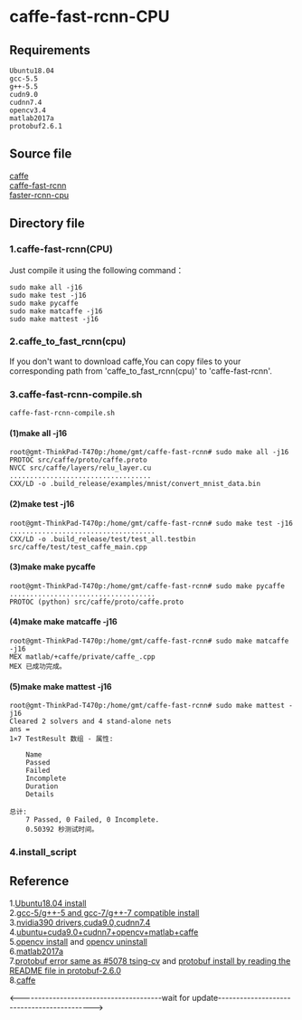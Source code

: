caffe-fast-rcnn-CPU
=========
Requirements
---------
```    
Ubuntu18.04   
gcc-5.5            
g++-5.5  
cudn9.0  
cudnn7.4  
opencv3.4   
matlab2017a   
protobuf2.6.1
```    
                
Source file
---------
[caffe](https://github.com/BVLC/caffe)  
[caffe-fast-rcnn](https://github.com/rbgirshick/caffe-fast-rcnn/tree/faster-rcnn-upstream-33f2445)  
[faster-rcnn-cpu](https://github.com/neuleaf/faster-rcnn-cpu)  

Directory file
---------
### 1.caffe-fast-rcnn(CPU)    
Just compile it using the following command：  
```
sudo make all -j16     
sudo make test -j16    
sudo make pycaffe     
sudo make matcaffe -j16    
sudo make mattest -j16    
```

### 2.caffe_to_fast_rcnn(cpu)     
If you don't want to download caffe,You can copy files to your corresponding path from 'caffe_to_fast_rcnn(cpu)' to 'caffe-fast-rcnn'.   


### 3.caffe-fast-rcnn-compile.sh       
```
caffe-fast-rcnn-compile.sh   
```        

#### (1)make all -j16      
```   
root@gmt-ThinkPad-T470p:/home/gmt/caffe-fast-rcnn# sudo make all -j16     
PROTOC src/caffe/proto/caffe.proto       
NVCC src/caffe/layers/relu_layer.cu      
...................................        
CXX/LD -o .build_release/examples/mnist/convert_mnist_data.bin       
```
#### (2)make test -j16         
```    
root@gmt-ThinkPad-T470p:/home/gmt/caffe-fast-rcnn# sudo make test -j16       
....................................          
CXX/LD -o .build_release/test/test_all.testbin src/caffe/test/test_caffe_main.cpp    
```

#### (3)make make pycaffe      
```    
root@gmt-ThinkPad-T470p:/home/gmt/caffe-fast-rcnn# sudo make pycaffe    
....................................         
PROTOC (python) src/caffe/proto/caffe.proto     
```

#### (4)make make matcaffe -j16      
``` 
root@gmt-ThinkPad-T470p:/home/gmt/caffe-fast-rcnn# sudo make matcaffe -j16   
MEX matlab/+caffe/private/caffe_.cpp   
MEX 已成功完成。
```    

#### (5)make make mattest -j16      
```   
root@gmt-ThinkPad-T470p:/home/gmt/caffe-fast-rcnn# sudo make mattest -j16      
Cleared 2 solvers and 4 stand-alone nets           
ans =      
1×7 TestResult 数组 - 属性:   
 
    Name     
    Passed     
    Failed   
    Incomplete   
    Duration   
    Details   
    
总计:    
    7 Passed, 0 Failed, 0 Incomplete.    
    0.50392 秒测试时间。  
```   

### 4.install_script
     

Reference
---------
1.[Ubuntu18.04 install](https://blog.csdn.net/zr459927180/article/details/51627910)      
2.[gcc-5/g++-5 and gcc-7/g++-7 compatible install](https://blog.csdn.net/geng333abc/article/details/80151937)        
3.[nvidia390 drivers,cuda9.0,cudnn7.4](https://zhuanlan.zhihu.com/p/36610043)       
4.[ubuntu+cuda9.0+cudnn7+opencv+matlab+caffe](https://blog.csdn.net/maqing9479/article/details/79103520)       
5.[opencv install](https://blog.csdn.net/weixin_40298200/article/details/79664225) and [opencv uninstall](https://blog.csdn.net/qq_29229045/article/details/78527391#commentBox)     
6.[matlab2017a](https://blog.csdn.net/u011713358/article/details/69659265)      
7.[protobuf error same as #5078 tsing-cv](https://github.com/BVLC/caffe/issues/5078)   and [protobuf install by reading the README file in protobuf-2.6.0](https://github.com/protocolbuffers/protobuf/releases/download/v2.6.0/protobuf-2.6.0.tar.gz)  
8.[caffe](https://blog.csdn.net/maqing9479/article/details/79103520)       

<---------------------------------------wait for update------------------------------------------->      
  
